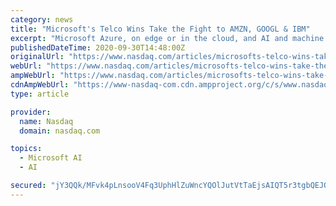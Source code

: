 ```yaml
---
category: news
title: "Microsoft's Telco Wins Take the Fight to AMZN, GOOGL & IBM"
excerpt: "Microsoft Azure, on edge or in the cloud, and AI and machine learning (ML) capabilities assists telco operators to automate business processes and create service differentiation. The company is ..."
publishedDateTime: 2020-09-30T14:48:00Z
originalUrl: "https://www.nasdaq.com/articles/microsofts-telco-wins-take-the-fight-to-amzn-googl-ibm-2020-09-30"
webUrl: "https://www.nasdaq.com/articles/microsofts-telco-wins-take-the-fight-to-amzn-googl-ibm-2020-09-30"
ampWebUrl: "https://www.nasdaq.com/articles/microsofts-telco-wins-take-the-fight-to-amzn-googl-ibm-2020-09-30?amp"
cdnAmpWebUrl: "https://www-nasdaq-com.cdn.ampproject.org/c/s/www.nasdaq.com/articles/microsofts-telco-wins-take-the-fight-to-amzn-googl-ibm-2020-09-30?amp"
type: article

provider:
  name: Nasdaq
  domain: nasdaq.com

topics:
  - Microsoft AI
  - AI

secured: "jY3QQk/MFvk4pLnsooV4Fq3UphHlZuWncYQOlJutVtTaEjsAIQT5r3tgbQEJQvG0YzFwVzzfmhgDEdAwIefAZ1DKq3Fg8H2QjnnGkcUOhFhs5LrGVp8+522CSeTRfRGHXMPhb9RoKJtSMPAfUp9scI9MBAWkRVmDHEJWkjrtwqDgCUYwwIpjzLQW3AvNEcUdGD1y3eHPurYL0dQjdxDRdWNctAJKP06cYqTPZUnyIh1A8NjuIqKxf9rDRjoJmBCzclHzFnpwWGbeEfUB6J/zM5u01zySfW8VqT2pbiWWi2NpAnfiEK+YUfofJUWiQ8w/EMYoQI6f7SdQNHKkPzCS/LkG4o8d9YHi1/cVU2b3Lns=;JqwcucQSRfXJlYXzCD8G2g=="
---
```


